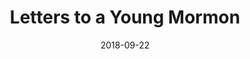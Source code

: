 ---
date: 2018-09-22
dateYear: 2018
isbn: 9780842528566
title: Letters to a Young Mormon
description: "This book is composed as a series of letters. The letters are meant for a young Mormon who is familiar with Mormon life but green in their faith. I imagined myself writing these letters to my own children and struggled, in relation to how we talk about things at church, to say my own piece about what it means to be as a Mormon free, ambitious, repentant, faithful, informed, prayerful, selfless, hungry, chaste, and sealed. The letters do little to benchmark a Mormon orthodoxy. That work belongs to those called to it. Here, my work is personal. I mean only to address the real beauty and real costs of trying to live a Mormon life. And I hope only to show something of what it means to live in a way that refuses to abandon either life or Mormonism."
cover: cover-letters-to-a-young-mormon.jpeg
coverGoogle: https://books.google.com/books/content?id=ClPBAgAAQBAJ&printsec=frontcover&img=1&zoom=1&source=gbs_api
pageCount: 35
authors: Adam S Miller
publishers: The Neal A Maxwell Institute
published: 2014-01-01
publishedYear: 2013
shelves:
- non-fiction
---